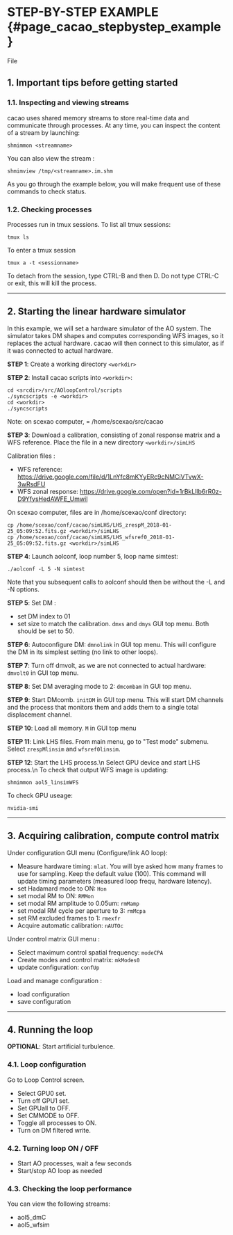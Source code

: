 # STEP-BY-STEP EXAMPLE {#page_cacao_stepbystep_example}

File 

## 1. Important tips before getting started

### 1.1. Inspecting and viewing streams

cacao uses shared memory streams to store real-time data and communicate through processes. At any time, you can inspect the content of a stream by launching:

	shmimmon <streamname>

You can also view the stream :

	shmimview /tmp/<streamname>.im.shm
	
As you go through the example below, you will make frequent use of these commands to check status.




### 1.2. Checking processes

Processes run in tmux sessions. To list all tmux sessions:

	tmux ls
	
To enter a tmux session

	tmux a -t <sessionname>
	
To detach from the session, type CTRL-B and then D. Do not type CTRL-C or exit, this will kill the process.


---


## 2. Starting the linear hardware simulator


In this example, we will set a hardware simulator of the AO system. The simulator takes DM shapes and computes corresponding WFS images, so it replaces the actual hardware. cacao will then connect to this simulator, as if it was connected to actual hardware.



**STEP 1**: Create a working directory `<workdir>`

**STEP 2**: Install cacao scripts into `<workdir>`:

	cd <srcdir>/src/AOloopControl/scripts
	./syncscripts -e <workdir>
	cd <workdir>
	./syncscripts
	
Note: on scexao computer, <srcdir> = /home/scexao/src/cacao


**STEP 3**: Download a calibration, consisting of zonal response matrix and a WFS reference. Place the file in a new directory `<workdir>/simLHS`

Calibration files : 
- WFS reference: https://drive.google.com/file/d/1LnYfc8mKYyERc9cNMCiVTvwX-3wRsdFU 
- WFS zonal response: https://drive.google.com/open?id=1rBkLllb6rR0z-D9YfysHedAWFE_Umwil

On scexao computer, files are in /home/scexao/conf directory:

	cp /home/scexao/conf/cacao/simLHS/LHS_zrespM_2018-01-25_05:09:52.fits.gz <workdir>/simLHS
	cp /home/scexao/conf/cacao/simLHS/LHS_wfsref0_2018-01-25_05:09:52.fits.gz <workdir>/simLHS


**STEP 4**: Launch aolconf, loop number 5, loop name simtest:

	./aolconf -L 5 -N simtest
	
Note that you subsequent calls to aolconf should then be without the -L and -N options.

**STEP 5**: Set DM :
- set DM index to 01
- set size to match the calibration. `dmxs` and `dmys` GUI top menu. Both should be set to 50.


**STEP 6**: Autoconfigure DM: `dmnolink` in GUI top menu. This will configure the DM in its simplest setting (no link to other loops).

**STEP 7**: Turn off dmvolt, as we are not connected to actual hardware: `dmvolt0` in GUI top menu.

**STEP 8**: Set DM averaging mode to 2: `dmcombam` in GUI top menu.

**STEP 9**: Start DMcomb. `initDM` in GUI top menu. This will start DM channels and the process that monitors them and adds them to a single total displacement channel.

**STEP 10**: Load all memory. `M` in GUI top menu

**STEP 11**: Link LHS files.
From main menu, go to "Test mode" submenu. Select `zrespMlinsim` and `wfsref0linsim`.

**STEP 12**: Start the LHS process.\n
Select GPU device and start LHS process.\n
To check that output WFS image is updating:

	shmimmon aol5_linsimWFS
	
To check GPU useage:

	nvidia-smi


---


## 3. Acquiring calibration, compute control matrix

Under configuration GUI menu (Configure/link AO loop):

- Measure hardware timing: `mlat`. You will bye asked how many frames to use for sampling. Keep the default value (100). This command will update timing parameters (measured loop frequ, hardware latency). 
- set Hadamard mode to ON: `Hon`
- set modal RM to ON: `RMMon`
- set modal RM amplitude to 0.05um: `rmMamp`
- set modal RM cycle per aperture to 3: `rmMcpa`
- set RM excluded frames to 1: `rmexfr`
- Acquire automatic calibration: `nAUTOc`

Under control matrix GUI menu :

- Select maximum control spatial frequency: `modeCPA`
- Create modes and control matrix: `mkModes0`
- update configuration: `confUp`

Load and manage configuration :

- load configuration
- save configuration



---

## 4. Running the loop

**OPTIONAL**: Start artificial turbulence.

### 4.1. Loop configuration

Go to Loop Control screen.

- Select GPU0 set.
- Turn off GPU1 set.
- Set GPUall to OFF.
- Set CMMODE to OFF.
- Toggle all processes to ON.
- Turn on DM filtered write.

### 4.2. Turning loop ON / OFF

- Start AO processes, wait a few seconds
- Start/stop AO loop as needed


### 4.3. Checking the loop performance

You can view the following streams:

- aol5_dmC
- aol5_wfsim







